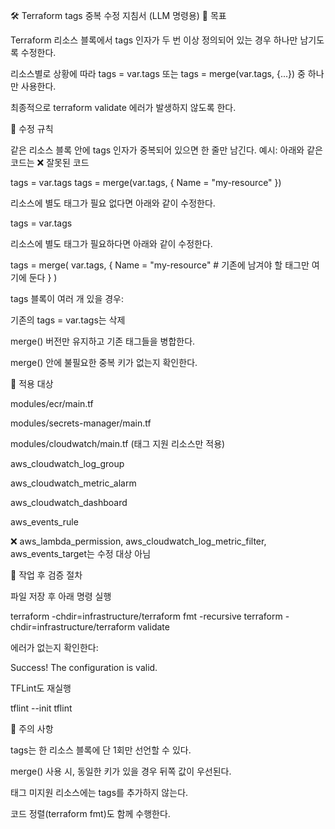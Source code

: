 🛠 Terraform tags 중복 수정 지침서 (LLM 명령용)
🎯 목표

Terraform 리소스 블록에서 tags 인자가 두 번 이상 정의되어 있는 경우 하나만 남기도록 수정한다.

리소스별로 상황에 따라 tags = var.tags 또는 tags = merge(var.tags, {...}) 중 하나만 사용한다.

최종적으로 terraform validate 에러가 발생하지 않도록 한다.

🧾 수정 규칙

같은 리소스 블록 안에 tags 인자가 중복되어 있으면 한 줄만 남긴다.
예시: 아래와 같은 코드는 ❌ 잘못된 코드

tags = var.tags
tags = merge(var.tags, { Name = "my-resource" })


리소스에 별도 태그가 필요 없다면 아래와 같이 수정한다.

tags = var.tags


리소스에 별도 태그가 필요하다면 아래와 같이 수정한다.

tags = merge(
  var.tags,
  {
    Name = "my-resource"
    # 기존에 남겨야 할 태그만 여기에 둔다
  }
)


tags 블록이 여러 개 있을 경우:

기존의 tags = var.tags는 삭제

merge() 버전만 유지하고 기존 태그들을 병합한다.

merge() 안에 불필요한 중복 키가 없는지 확인한다.

🧭 적용 대상

modules/ecr/main.tf

modules/secrets-manager/main.tf

modules/cloudwatch/main.tf (태그 지원 리소스만 적용)

aws_cloudwatch_log_group

aws_cloudwatch_metric_alarm

aws_cloudwatch_dashboard

aws_events_rule

❌ aws_lambda_permission, aws_cloudwatch_log_metric_filter, aws_events_target는 수정 대상 아님

🧪 작업 후 검증 절차

파일 저장 후 아래 명령 실행

terraform -chdir=infrastructure/terraform fmt -recursive
terraform -chdir=infrastructure/terraform validate


에러가 없는지 확인한다:

Success! The configuration is valid.


TFLint도 재실행

tflint --init
tflint

📝 주의 사항

tags는 한 리소스 블록에 단 1회만 선언할 수 있다.

merge() 사용 시, 동일한 키가 있을 경우 뒤쪽 값이 우선된다.

태그 미지원 리소스에는 tags를 추가하지 않는다.

코드 정렬(terraform fmt)도 함께 수행한다.
